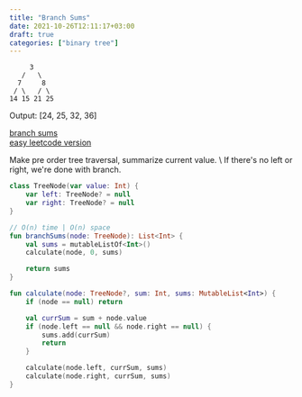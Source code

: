 ```yaml
---
title: "Branch Sums"
date: 2021-10-26T12:11:17+03:00
draft: true
categories: ["binary tree"]
---
```


         3
       /   \
      7     8
     / \   / \
    14 15 21 25


Output: [24, 25, 32, 36]

[branch sums](https://github.com/solairerove/algs4-leprosorium/blob/master/src/main/kotlin/com/github/solairerove/algs4/leprosorium/binary_tree/BranchSums.kt) \
[easy leetcode version](https://leetcode.com/problems/path-sum/)

Make pre order tree traversal, summarize current value. \ 
If there's no left or right, we're done with branch.

```kotlin
class TreeNode(var value: Int) {
    var left: TreeNode? = null
    var right: TreeNode? = null
}

// O(n) time | O(n) space
fun branchSums(node: TreeNode): List<Int> {
    val sums = mutableListOf<Int>()
    calculate(node, 0, sums)

    return sums
}

fun calculate(node: TreeNode?, sum: Int, sums: MutableList<Int>) {
    if (node == null) return

    val currSum = sum + node.value
    if (node.left == null && node.right == null) {
        sums.add(currSum)
        return
    }

    calculate(node.left, currSum, sums)
    calculate(node.right, currSum, sums)
}
```
